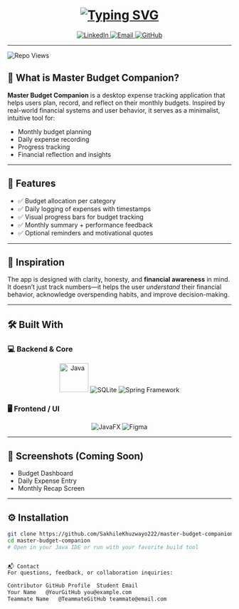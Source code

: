 <div align="center">
  <h1>
    <a href="https://git.io/typing-svg">
      <img src="https://readme-typing-svg.demolab.com/?font=Fira+Code&size=30&pause=1000&color=6AFFCE&center=true&vCenter=true&width=800&height=60&lines=Master+Budget+Companion;Your+Personal+Financial+Ally" alt="Typing SVG" />
    </a>
  </h1>

  <p>
    <a href="https://www.linkedin.com/in/sakhilekhuzwayo222" target="_blank">
      <img src="https://img.shields.io/badge/LinkedIn-Sakhile-0077B5?style=for-the-badge&logo=linkedin&logoColor=white" alt="LinkedIn">
    </a>
    <a href="mailto:sakhilekhuzwayo222@example.com" target="_blank">
      <img src="https://img.shields.io/badge/Contact-Email-D14836?style=for-the-badge&logo=gmail&logoColor=white" alt="Email">
    </a>
    <a href="https://github.com/SakhileKhuzwayo222" target="_blank">
      <img src="https://img.shields.io/badge/GitHub-Code-181717?style=for-the-badge&logo=github&logoColor=white" alt="GitHub">
    </a>
  </p>
</div>

---

![Repo Views](https://komarev.com/ghpvc/?username=SakhileKhuzwayo222&label=Repo+Views&color=blue)

## 🧾 What is Master Budget Companion?

**Master Budget Companion** is a desktop expense tracking application that helps users plan, record, and reflect on their monthly budgets. Inspired by real-world financial systems and user behavior, it serves as a minimalist, intuitive tool for:

- Monthly budget planning
- Daily expense recording
- Progress tracking
- Financial reflection and insights

---

## 🎯 Features

- ✅ Budget allocation per category
- ✅ Daily logging of expenses with timestamps
- ✅ Visual progress bars for budget tracking
- ✅ Monthly summary + performance feedback
- ✅ Optional reminders and motivational quotes

---

## 🧠 Inspiration

The app is designed with clarity, honesty, and **financial awareness** in mind. It doesn’t just track numbers—it helps the user *understand* their financial behavior, acknowledge overspending habits, and improve decision-making.

---

## 🛠️ Built With

### 💻 Backend & Core

<div align="center"> 
  <img src="https://techstack-generator.vercel.app/java-icon.svg" width="65" alt="Java" />
  <img src="https://skillicons.dev/icons?i=sqlite" alt="SQLite" />
  <img src="https://skillicons.dev/icons?i=spring" alt="Spring Framework" />
</div>

### 🖥️ Frontend / UI

<div align="center"> 
  <img src="https://skillicons.dev/icons?i=javafx" alt="JavaFX" />
  <img src="https://skillicons.dev/icons?i=figma" alt="Figma" />
</div>

---

## 📸 Screenshots (Coming Soon)

- Budget Dashboard
- Daily Expense Entry
- Monthly Recap Screen

---

## ⚙️ Installation

```bash
git clone https://github.com/SakhileKhuzwayo222/master-budget-companion.git
cd master-budget-companion
# Open in your Java IDE or run with your favorite build tool


📬 Contact
For questions, feedback, or collaboration inquiries:

Contributor	GitHub Profile	Student Email
Your Name	@YourGitHub	you@example.com
Teammate Name	@TeammateGitHub	teammate@email.com

